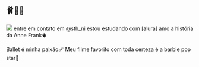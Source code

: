 ## 🩰🥇👑
![](https://media1.tenor.com/m/bc4_JYEwdUoAAAAd/leap-ballerina-fieclie.gif)
entre em contato em @sth_ni
estou estudando com [alura]
amo a história da Anne Frank🫀

Ballet é minha paixão🩹
Meu filme favorito com toda certeza é a barbie pop star💜
